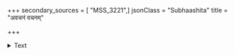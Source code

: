 +++
secondary_sources = [ "MSS_3221",]
jsonClass = "Subhaashita"
title = "अवचनं वचनम्"

+++

<details><summary>Text</summary>

अवचनं वचनं प्रियसंनिधाव् अनवलोकनमेव विलोकनम्।  
अवयवावरणं च यदञ्चल- व्यतिकरेण तदङ्गसमर्पणम्॥
</details>
